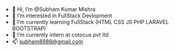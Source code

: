 - 👋 Hi, I’m @Subham Kumar Mishra
- 👀 I’m interested in FullStack Devlopment
- 🌱 I’m currently learning FullStack (HTML CSS JS PHP LARAVEL BOOTSTRAP)
- 💞️ I’m currently intern at cotocus pvt ltd
- 📫 subham8988@gmail.com

<!---
Subham8988/Subham8988 is a ✨ special ✨ repository because its `README.md` (this file) appears on your GitHub profile.
You can click the Preview link to take a look at your changes.
--->
